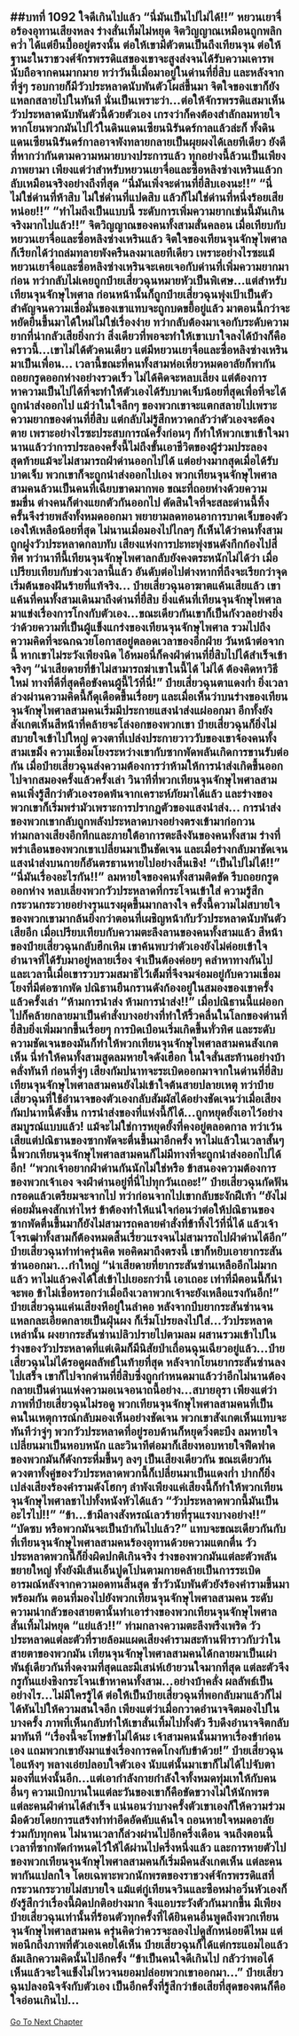 ##บทที่ 1092 ใจดีเกินไปแล้ว
“นี่มันเป็นไปไม่ได้!!” หยวนเยาจื่อร้องอุทานเสียงหลง ร่างสั่นเทิ้มไม่หยุด จิตวิญญาณเหมือนถูกพลิกคว่ำ ได้แต่ยืนบื้ออยู่ตรงนั้น
ต่อให้เขามีตัวตนเป็นถึงเทียนจุน ต่อให้ฐานะในราชวงศ์จักรพรรดิแสของเขาจะสูงส่งจนได้รับความเคารพนับถือจากคนมากมาย ทว่าวันนี้เมื่อมาอยู่ในด่านที่ยี่สิบ และหลังจากที่จู่ๆ รอบกายก็มีวัวประหลาดนับพันตัวโผล่ขึ้นมา จิตใจของเขาก็ยังแหลกสลายไปในทันที
นั่นเป็นเพราะว่า...ต่อให้จักรพรรดิแสมาเห็นวัวประหลาดนับพันตัวนี้ด้วยตัวเอง เกรงว่าก็คงต้องสำลักลมหายใจ หากโยนพวกมันไปไว้ในดินแดนเซียนนิรันดร์กาลแล้วล่ะก็ ทั้งดินแดนเซียนนิรันดร์กาลอาจพังทลายกลายเป็นผุยผงได้เลยทีเดียว
ยังดีที่หากว่ากันตามความหมายบางประการแล้ว ทุกอย่างนี้ล้วนเป็นเพียงภาพยามา เพียงแต่ว่าสำหรับหยวนเยาจื่อและซื่อหลิงซ่างเหรินแล้วกลับเหมือนจริงอย่างถึงที่สุด
“นี่มันเพิ่งจะด่านที่ยี่สิบเองนะ!!”
“นี่ไม่ใช่ด่านที่ห้าสิบ ไม่ใช่ด่านที่แปดสิบ แล้วก็ไม่ใช่ด่านที่หนึ่งร้อยเสียหน่อย!!”
“ทำไมถึงเป็นแบบนี้ ระดับการเพิ่มความยากเช่นนี้มันเกินจริงมากไปแล้ว!!” จิตวิญญาณของคนทั้งสามสั่นคลอน เมื่อเทียบกับหยวนเยาจื่อและซื่อหลิงซ่างเหรินแล้ว จิตใจของเทียนจุนจักษุไพศาลก็เรียกได้ว่าถล่มทลายพังครืนลงมาเลยทีเดียว
เพราะอย่างไรซะแม้หยวนเยาจื่อและซื่อหลิงซ่างเหรินจะเคยเจอกับด่านที่เพิ่มความยากมาก่อน ทว่ากลับไม่เคยถูกป๋ายเสี่ยวฉุนหมายหัวเป็นพิเศษ...แต่สำหรับเทียนจุนจักษุไพศาล ก่อนหน้านั้นก็ถูกป๋ายเสี่ยวฉุนพุ่งเป้าเป็นตัวสำคัญจนความเชื่อมั่นของเขาแทบจะถูกบดขยี้อยู่แล้ว มาตอนนี้กว่าจะหยัดยืนขึ้นมาได้ใหม่ไม่ใช่เรื่องง่าย ทว่ากลับต้องมาเจอกับระดับความยากที่น่ากลัวเสียยิ่งกว่า
สิ่งเดียวที่พอจะทำให้เขาเบาใจลงได้บ้างก็คือคราวนี้...เขาไม่ได้ตัวคนเดียว แต่มีหยวนเยาจื่อและซื่อหลิงซ่างเหรินมาเป็นเพื่อน...
เวลานี้ขณะที่คนทั้งสามห่อเหี่ยวหมดอาลัยก็พากันถอยกรูดออกห่างอย่างรวดเร็ว ไม่ได้คิดจะหลบเลี่ยง แต่ต้องการหาความเป็นไปได้ที่จะทำให้ตัวเองได้รับบาดเจ็บน้อยที่สุดเพื่อที่จะได้ถูกนำส่งออกไป แม้ว่าในใจลึกๆ ของพวกเขาจะแตกสลายไปเพราะความยากของด่านที่ยี่สิบ แต่กลับไม่รู้สึกหวาดกลัวว่าตัวเองจะต้องตาย เพราะอย่างไรซะประสบการณ์ครั้งก่อนๆ ก็ทำให้พวกเขาเข้าใจมานานแล้วว่าการประลองครั้งนี้ไม่ถึงขั้นเอาชีวิตของผู้ร่วมประลอง
สุดท้ายแม้จะไม่สามารถฝ่าด่านออกไปได้ แต่อย่างมากสุดเมื่อได้รับบาดเจ็บ พวกเขาก็จะถูกนำส่งออกไปเอง
พวกเทียนจุนจักษุไพศาลสามคนล้วนเป็นคนที่เฉียบขาดมากพอ ขณะที่ถอยห่างด้วยความขมขื่น ต่างคนก็ต่างแยกตัวกันออกไป ตัดสินใจที่จะสละด่านนี้ทิ้ง ครั้นจึงร่ายพลังทั้งหมดออกมา พยายามลดทอนอาการบาดเจ็บของตัวเองให้เหลือน้อยที่สุด ไม่นานเมื่อมองไปไกลๆ ก็เห็นได้ว่าคนทั้งสามถูกฝูงวัวประหลาดกลบทับ เสียงแห่งการปะทะพุ่งชนดังกึกก้องไปสี่ทิศ
ทว่านาทีนี้เทียนจุนจักษุไพศาลกลับยังคงตระหนักไม่ได้ว่า เมื่อเปรียบเทียบกับช่วงเวลานี้แล้ว อันดับต่อไปต่างหากที่ถึงจะเรียกว่าจุดเริ่มต้นของฝันร้ายที่แท้จริง...
ป๋ายเสี่ยวฉุนอาฆาตแค้นเสียแล้ว เขาแค้นที่คนทั้งสามเดินมาถึงด่านที่ยี่สิบ ยิ่งแค้นที่เทียนจุนจักษุไพศาลมาแข่งเรื่องการโกงกับตัวเอง...ขณะเดียวกันเขาก็เป็นกังวลอย่างยิ่งว่าด้วยความที่เป็นผู้แข็งแกร่งของเทียนจุนจักษุไพศาล รวมไปถึงความคิดที่จะฉกฉวยโอกาสอยู่ตลอดเวลาของอีกฝ่าย วันหน้าต่อจากนี้ หากเขาไม่ระวังเพียงนิด ไอ้หมอนี่ก็คงฝ่าด่านที่ยี่สิบไปได้สำเร็จเข้าจริงๆ
“น่าเสียดายที่ข้าไม่สามารถฆ่าเขาในนี้ได้ ไม่ได้ ต้องคิดหาวิธีใหม่ ทางที่ดีที่สุดคือขังคนผู้นี้ไว้ที่นี่!” ป๋ายเสี่ยวฉุนตาแดงก่ำ ยิ่งเวลาล่วงผ่านความคิดนี้ก็ดุเดือดขึ้นเรื่อยๆ และเมื่อเห็นว่าบนร่างของเทียนจุนจักษุไพศาลสามคนเริ่มมีประกายแสงนำส่งแผ่ออกมา อีกทั้งยังสังเกตเห็นสีหน้าที่คล้ายจะโล่งอกของพวกเขา
ป๋ายเสี่ยวฉุนก็ยิ่งไม่สบายใจเข้าไปใหญ่ ดวงตาที่เปล่งประกายวาววับของเขาจ้องคนทั้งสามเขม็ง ความเชื่อมโยงระหว่างเขากับซากพัดพลันเกิดการขานรับต่อกัน เมื่อป๋ายเสี่ยวฉุนส่งความต้องการว่าห้ามให้การนำส่งเกิดขึ้นออกไปจากสมองครั้งแล้วครั้งเล่า วินาทีที่พวกเทียนจุนจักษุไพศาลสามคนเพิ่งรู้สึกว่าตัวเองรอดพ้นจากเคราะห์ภัยมาได้แล้ว และร่างของพวกเขาก็เริ่มพร่ามัวเพราะการปรากฏตัวของแสงนำส่ง...
การนำส่งของพวกเขากลับถูกพลังประหลาดบางอย่างตรงเข้ามาก่อกวน ท่ามกลางเสียงอึกทึกและภายใต้อาการตะลึงงันของคนทั้งสาม ร่างที่พร่าเลือนของพวกเขาเปลี่ยนมาเป็นชัดเจน และเมื่อร่างกลับมาชัดเจน แสงนำส่งบนกายก็อันตรธานหายไปอย่างสิ้นเชิง!
“เป็นไปไม่ได้!!”
“นี่มันเรื่องอะไรกัน!!” ลมหายใจของคนทั้งสามติดขัด รีบถอยกรูดออกห่าง หลบเลี่ยงพวกวัวประหลาดที่กระโจนเข้าใส่ ความรู้สึกกระวนกระวายอย่างรุนแรงผุดขึ้นมากลางใจ ครั้งนี้ความไม่สบายใจของพวกเขามากล้นยิ่งกว่าตอนที่เผชิญหน้ากับวัวประหลาดนับพันตัวเสียอีก
เมื่อเปรียบเทียบกับความตะลึงลานของคนทั้งสามแล้ว สีหน้าของป๋ายเสี่ยวฉุนกลับฮึกเหิม เขาค้นพบว่าตัวเองยังไม่ค่อยเข้าใจอำนาจที่ได้รับมาอยู่หลายเรื่อง จำเป็นต้องค่อยๆ คลำหาทางกันไป และเวลานี้เมื่อเขารวบรวมสมาธิไว้เต็มที่จึงจมจ่อมอยู่กับความเชื่อมโยงที่มีต่อซากพัด ปณิธานยืนกรานดังก้องอยู่ในสมองของเขาครั้งแล้วครั้งเล่า
“ห้ามการนำส่ง ห้ามการนำส่ง!!” เมื่อปณิธานนี้แผ่ออกไปก็คล้ายกลายมาเป็นคำสั่งบางอย่างที่ทำให้ริ้วคลื่นในโลกของด่านที่ยี่สิบยิ่งเพิ่มมากขึ้นเรื่อยๆ การบิดเบือนเริ่มเกิดขึ้นทั่วทิศ และระดับความชัดเจนของมันก็ทำให้พวกเทียนจุนจักษุไพศาลสามคนสังเกตเห็น
นี่ทำให้คนทั้งสามสูดลมหายใจดังเฮือก ในใจสั่นสะท้านอย่างบ้าคลั่งทันที ก่อนที่จู่ๆ เสียงกัมปนาทจะระเบิดออกมาจากในด่านที่ยี่สิบ เทียนจุนจักษุไพศาลสามคนยังไม่เข้าใจต้นสายปลายเหตุ ทว่าป๋ายเสี่ยวฉุนที่ใช้อำนาจของตัวเองกลับสัมผัสได้อย่างชัดเจนว่าเมื่อเสียงกัมปนาทนี้ดังขึ้น การนำส่งของที่แห่งนี้ก็ได้...ถูกหยุดยั้งเอาไว้อย่างสมบูรณ์แบบแล้ว!
แม้จะไม่ใช่การหยุดยั้งที่คงอยู่ตลอดกาล ทว่าเว้นเสียแต่ปณิธานของซากพัดจะตื่นขึ้นมาอีกครั้ง หาไม่แล้วในเวลาสั้นๆ นี้พวกเทียนจุนจักษุไพศาลสามคนก็ไม่มีทางที่จะถูกนำส่งออกไปได้อีก!
“พวกเจ้าอยากฝ่าด่านกันนักไม่ใช่หรือ ข้าสนองความต้องการของพวกเจ้าเอง จงฝ่าด่านอยู่ที่นี่ไปทุกวันเถอะ!” ป๋ายเสี่ยวฉุนกัดฟันกรอดแล้วเตรียมจะจากไป ทว่าก่อนจากไปเขากลับชะงักฝีเท้า
“ยังไม่ค่อยมั่นคงสักเท่าไหร่ ข้าต้องทำให้แน่ใจก่อนว่าต่อให้ปณิธานของซากพัดตื่นขึ้นมาก็ยังไม่สามารถคลายคำสั่งที่ข้าทิ้งไว้ที่นี่ได้ แล้วเจ้าโจรเฒ่าทั้งสามก็ต้องหมดสิ้นเรี่ยวแรงจนไม่สามารถไปฝ่าด่านได้อีก” ป๋ายเสี่ยวฉุนทำท่าครุ่นคิด พอคิดมาถึงตรงนี้ เขาก็หยิบเอายากระสันซ่านออกมา...กำใหญ่
“น่าเสียดายที่ยากระสันซ่านเหลืออีกไม่มากแล้ว หาไม่แล้วคงได้ใส่เข้าไปเยอะกว่านี้ เอาเถอะ เท่าที่มีตอนนี้ก็น่าจะพอ ข้าไม่เชื่อหรอกว่าเมื่อถึงเวลาพวกเจ้าจะยังเหลือแรงกันอีก!” ป๋ายเสี่ยวฉุนแค่นเสียงหึอยู่ในลำคอ หลังจากบีบยากระสันซ่านจนแหลกละเอียดกลายเป็นฝุ่นผง ก็เริ่มโปรยลงไปใส่...วัวประหลาดเหล่านั้น
ผงยากระสันซ่านปลิวปรายไปตามลม ผสานรวมเข้าไปในร่างของวัวประหลาดที่แต่เดิมก็มีนิสัยป่าเถื่อนฉุนเฉียวอยู่แล้ว...ป๋ายเสี่ยวฉุนไม่ได้รอดูผลลัพธ์ในท้ายที่สุด หลังจากโยนยากระสันซ่านลงไปเสร็จ เขาก็ไปจากด่านที่ยี่สิบซึ่งถูกกำหนดมาแล้วว่าอีกไม่นานต้องกลายเป็นด่านแห่งความอเนจอนาถนี้อย่าง...สบายอุรา
เพียงแต่ว่าภาพที่ป๋ายเสี่ยวฉุนไม่รอดู พวกเทียนจุนจักษุไพศาลสามคนที่เป็นคนในเหตุการณ์กลับมองเห็นอย่างชัดเจน พวกเขาสังเกตเห็นแทบจะทันทีว่าจู่ๆ พวกวัวประหลาดที่อยู่รอบด้านก็หยุดวิ่งตะบึง ลมหายใจเปลี่ยนมาเป็นหอบหนัก และวินาทีต่อมาก็เสียงหอบหายใจฟืดฟาดของพวกมันก็ดังกระหึ่มขึ้นๆ ลงๆ เป็นเสียงเดียวกัน
ขณะเดียวกันดวงตาทั้งคู่ของวัวประหลาดพวกนี้ก็เปลี่ยนมาเป็นแดงก่ำ ปากก็ยิ่งเปล่งเสียงร้องคำรามดังโฮกๆ ลำพังเพียงแค่เสียงนี้ก็ทำให้พวกเทียนจุนจักษุไพศาลชาไปทั้งหนังหัวได้แล้ว
“วัวประหลาดพวกนี้มันเป็นอะไรไป!!”
“ข้า...ข้ามีลางสังหรณ์เลวร้ายที่รุนแรงบางอย่าง!!”
“บัดซบ หรือพวกมันจะเป็นบ้ากันไปแล้ว?”
แทบจะขณะเดียวกันกับที่เทียนจุนจักษุไพศาลสามคนร้องอุทานด้วยความแตกตื่น วัวประหลาดพวกนี้ก็ยิ่งผิดปกติเกินจริง ร่างของพวกมันแต่ละตัวพลันขยายใหญ่ ทั้งยังมีเส้นเอ็นปูดโปนตามกายคล้ายเป็นการระเบิดอารมณ์หลังจากความอดทนสิ้นสุด ซ้ำวัวนับพันตัวยังร้องคำรามขึ้นมาพร้อมกัน ตอนที่มองไปยังพวกเทียนจุนจักษุไพศาลสามคน ระดับความน่ากลัวของสายตานั้นทำเอาร่างของพวกเทียนจุนจักษุไพศาลสั่นเทิ้มไม่หยุด
“แย่แล้ว!!”
ท่ามกลางความตะลึงพรึงเพริด วัวประหลาดแต่ละตัวที่รายล้อมแผดเสียงคำรามสะท้านฟ้าราวกับว่าในสายตาของพวกมัน เทียนจุนจักษุไพศาลสามคนได้กลายมาเป็นเผ่าพันธุ์เดียวกันที่งดงามที่สุดและมีเสน่ห์เย้ายวนใจมากที่สุด แต่ละตัวจึงกรูกันแย่งชิงกระโจนเข้าหาคนทั้งสาม...อย่างบ้าคลั่ง
ผลลัพธ์เป็นอย่างไร...ไม่มีใครรู้ได้
ต่อให้เป็นป๋ายเสี่ยวฉุนที่พอกลับมาแล้วก็ไม่ได้หันไปให้ความสนใจอีก เพียงแต่ว่าเมื่อกวาดอำนาจจิตมองไปในบางครั้ง ภาพที่เห็นกลับทำให้เขาสั่นเทิ้มไปทั้งตัว รีบดึงอำนาจจิตกลับมาทันที
“เรื่องนี้จะโทษข้าไม่ได้นะ เจ้าสามคนนั้นมาหาเรื่องข้าก่อนเอง แถมพวกเขายังมาแข่งเรื่องการคดโกงกับข้าด้วย!” ป๋ายเสี่ยวฉุนไอแห้งๆ พลางเอ่ยปลอบใจตัวเอง นับแต่นั้นมาเขาก็ไม่ได้ไปจับตามองที่แห่งนั้นอีก...แต่เอากำลังกายกำลังใจทั้งหมดทุ่มเทให้กับคนอื่นๆ ความเบิกบานในแต่ละวันของเขาก็คือขัดขวางไม่ให้นักพรตแต่ละคนฝ่าด่านได้สำเร็จ แน่นอนว่าบางครั้งตัวเขาเองก็ให้ความร่วมมือด้วยโดยการแสร้งทำท่าอึดอัดคับแค้นใจ ถอนหายใจหมดอาลัยร่วมกับทุกคน
ไม่นานเวลาก็ล่วงผ่านไปอีกครึ่งเดือน จนถึงตอนนี้เวลาที่ซากพัดกำหนดไว้ให้ได้ผ่านไปครึ่งหนึ่งแล้ว และการหายตัวไปของพวกเทียนจุนจักษุไพศาลสามคนก็เริ่มมีคนสังเกตเห็น แต่ละคนพากันแปลกใจ โดยเฉพาะพวกนักพรตของราชวงศ์จักรพรรดิแสที่กระวนกระวายไม่สบายใจ
แม้แต่กู่เทียนจวินและซือหม่าอวิ๋นหัวเองก็ยังรู้สึกว่าเรื่องนี้ผิดปกติอย่างมาก จึงแอบระวังตัวกันมากขึ้น
มีเพียงป๋ายเสี่ยวฉุนเท่านั้นที่ร้อนตัวทุกครั้งที่ได้ยินคนอื่นพูดถึงพวกเทียนจุนจักษุไพศาลสามคน ครุ่นคิดว่าควรจะลองไปดูสักหน่อยดีไหม แต่พอนึกถึงภาพที่ตัวเองเคยได้เห็น ป๋ายเสี่ยวฉุนก็ได้แต่กระแอมไอแล้วล้มเลิกความคิดนั้นไปอีกครั้ง
“ข้าเป็นคนใจดีเกินไป กลัวว่าพอได้เห็นแล้วจะใจแข็งไม่ไหวจนยอมปล่อยพวกเขาออกมา...” ป๋ายเสี่ยวฉุนปลงอนิจจังกับตัวเอง เป็นอีกครั้งที่รู้สึกว่าข้อเสียที่สุดของตนก็คือใจอ่อนเกินไป...
------


[Go To Next Chapter]( ./65.md)